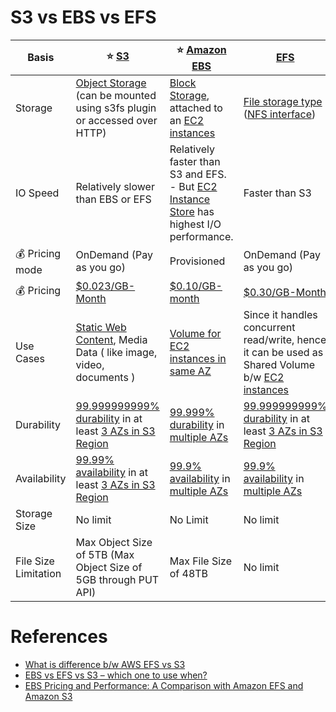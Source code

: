 
# S3 vs EBS vs EFS 

| Basis                   | :star: [S3](3_ObjectStorageS3/Readme.md)                                                                                                                                         | :star: [Amazon EBS](1_BlockStorageTypes/AmazonEBS/Readme.md)                                                                                                     | [EFS](2_FileStorageTypes/AmazonEFS.md)                                                                                                                           |
|-------------------------|----------------------------------------------------------------------------------------------------------------------------------------------------------------------------------|------------------------------------------------------------------------------------------------------------------------------------------------------------------|------------------------------------------------------------------------------------------------------------------------------------------------------------------|
| Storage                 | [Object Storage](3_ObjectStorageS3) (can be mounted using s3fs plugin or accessed over HTTP)                                                                                     | [Block Storage](1_BlockStorageTypes), attached to an [EC2 instances](../3_ComputeServices/AmazonEC2/Readme.md)                                                   | [File storage type](2_FileStorageTypes) ([NFS interface](Network-Protocols.md))                                                                                  |
| IO Speed                | Relatively slower than EBS or EFS                                                                                                                                                | Relatively faster than S3 and EFS. <br/>- But [EC2 Instance Store](1_BlockStorageTypes/AmazonEC2InstanceStore.md) has highest I/O performance.                   | Faster than S3                                                                                                                                                   |
| :moneybag: Pricing mode | OnDemand (Pay as you go)                                                                                                                                                         | Provisioned                                                                                                                                                      | OnDemand (Pay as you go)                                                                                                                                         |
| :moneybag: Pricing      | [$0.023/GB-Month](https://aws.amazon.com/s3/pricing/)                                                                                                                            | [$0.10/GB-month](https://aws.amazon.com/ebs/pricing/)                                                                                                            | [$0.30/GB-Month](https://aws.amazon.com/efs/pricing/)                                                                                                            |
| Use Cases               | [Static Web Content](../../0_HLDUseCasesProblems/AWSWebsiteSiteUsingCloudFront&S3.md), Media Data ( like image, video, documents )                                               | [Volume for EC2 instances in same AZ](../3_ComputeServices/AmazonEC2/Readme.md)                                                                                  | Since it handles concurrent read/write, hence it can be used as Shared Volume b/w [EC2 instances](../3_ComputeServices/AmazonEC2/Readme.md)                      |
| Durability              | [99.999999999% durability](../../3_DatabaseServices/1_ACIDTransactions/Durability.md) in at least [3 AZs in S3 Region](../AWS-Global-Architecture-Region-AZ.md)                  | [99.999% durability](../../3_DatabaseServices/1_ACIDTransactions/Durability.md) in [multiple AZs](../AWS-Global-Architecture-Region-AZ.md)                       | [99.999999999% durability](../../3_DatabaseServices/1_ACIDTransactions/Durability.md) in at least [3 AZs in S3 Region](../AWS-Global-Architecture-Region-AZ.md)  |
| Availability            | [99.99% availability](../../7a_HighAvailability/HighAvailability.md#power-of-9s) in at least [3 AZs in S3 Region](../AWS-Global-Architecture-Region-AZ.md) | [99.9% availability](../../7a_HighAvailability/HighAvailability.md#power-of-9s) in [multiple AZs](../AWS-Global-Architecture-Region-AZ.md) | [99.9% availability](../../7a_HighAvailability/HighAvailability.md#power-of-9s) in [multiple AZs](../AWS-Global-Architecture-Region-AZ.md) |
| Storage Size            | No limit                                                                                                                                                                         | No Limit                                                                                                                                                         | No limit                                                                                                                                                         |
| File Size Limitation    | Max Object Size of 5TB (Max Object Size of 5GB through PUT API)                                                                                                                  | Max File Size of 48TB                                                                                                                                            | No limit                                                                                                                                                         |

# References
- [What is difference b/w AWS EFS vs S3](https://stackoverflow.com/questions/29573142/what-is-difference-between-aws-efs-and-s3)
- [EBS vs EFS vs S3 – which one to use when?](https://www.justaftermidnight247.com/insights/ebs-efs-and-s3-when-to-use-awss-three-storage-solutions/)
- [EBS Pricing and Performance: A Comparison with Amazon EFS and Amazon S3](https://cloud.netapp.com/blog/ebs-efs-amazons3-best-cloud-storage-system)